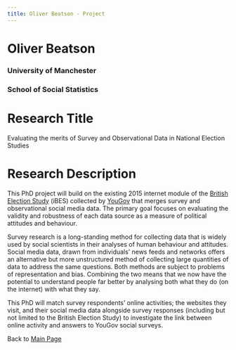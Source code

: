 ```yaml
---
title: Oliver Beatson - Project
---
```


# **Oliver Beatson**

### University of Manchester
### School of Social Statistics

# Research Title
Evaluating the merits of Survey and Observational Data in National Election Studies

# Research Description 
This PhD project will build on the existing 2015 internet module of the [British Election Study](http://britishelectionstudy.com) (iBES) collected by [YouGov](https://yougov.co.uk) that merges survey and observational social media data. The primary goal focuses on evaluating the validity and robustness of each data source as a measure of political attitudes and behaviour.

Survey research is a long-standing method for collecting data that is widely used by social scientists in their analyses of human behaviour and attitudes. Social media data, drawn from individuals’ news feeds and networks offers an alternative but more unstructured method of collecting large quantities of data to address the same questions. Both methods are subject to problems of representation and bias. Combining the two means that we now have the potential to understand people far better by analysing both what they do (on the internet) with what they say.

This PhD will match survey respondents’ online activities; the websites they visit, and their social media data alongside survey responses (including but not limited to the British Election Study) to investigate the link between online activity and answers to YouGov social surveys.


Back to [Main Page](https://gyob1908.github.io)